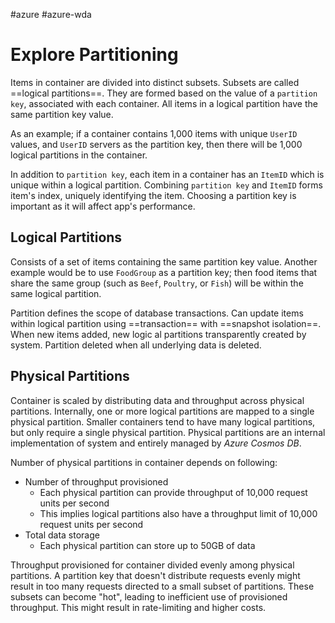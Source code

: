 #azure #azure-wda 

# Explore Partitioning
Items in container are divided into distinct subsets.
Subsets are called ==logical partitions==.
They are formed based on the value of a `partition key`, associated with each container.
All items in a logical partition have the same partition key value.

As an example; if a container contains 1,000 items with unique `UserID` values, and `UserID` servers as the partition key, then there will be 1,000 logical partitions in the container.

In addition to `partition key`, each item in a container has an `ItemID` which is unique within a logical partition.
Combining `partition key` and `ItemID` forms item's index, uniquely identifying the item.
Choosing a partition key is important as it will affect app's performance.

## Logical Partitions
Consists of a set of items containing the same partition key value.
Another example would be to use `FoodGroup` as a partition key; then food items that share the same group (such as `Beef`, `Poultry`, or `Fish`) will be within the same logical partition.

Partition defines the scope of database transactions.
Can update items within logical partition using ==transaction== with ==snapshot isolation==.
When new items added, new logic al partitions transparently created by system.
Partition deleted when all underlying data is deleted.

## Physical Partitions
Container is scaled by distributing data and throughput across physical partitions.
Internally, one or more logical partitions are mapped to a single physical partition.
Smaller containers tend to have many logical partitions, but only require a single physical partition.
Physical partitions are an internal implementation of system and entirely managed by *Azure Cosmos DB*.

 Number of physical partitions in container depends on following:
 - Number of throughput provisioned
	 - Each physical partition can provide throughput of 10,000 request units per second
	 - This implies logical partitions also have a throughput limit of 10,000 request units per second
 - Total data storage
	 - Each physical partition can store up to 50GB of data

Throughput provisioned for container divided evenly among physical partitions.
A partition key that doesn't distribute requests evenly might result in too many requests directed to a small subset of partitions.
These subsets can become "hot", leading to inefficient use of provisioned throughput.
This might result in rate-limiting and higher costs.